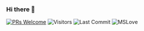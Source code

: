 ### Hi there 👋
[![PRs Welcome](https://img.shields.io/badge/PRs-welcome-orange.svg?style=for-the-badge&&logo=github)](https://github.com/hootanht)
<img alt="Visitors" src="https://komarev.com/ghpvc/?username=NGame1&style=for-the-badge&&labelColor=black&logo=github&label=PROFILE+VIEWS&color=green"/>
<img alt="Last Commit" src="https://img.shields.io/github/last-commit/NGame1/NGame1?style=for-the-badge&logo=markdown&label=LAST+UPDATE&color=blue">
<img alt="MSLove" src="https://img.shields.io/badge/Microsoft-%E2%99%A1-yellow?style=for-the-badge&logo=Microsoft"/>
<!--
**NGame1/NGame1** is a ✨ _special_ ✨ repository because its `README.md` (this file) appears on your GitHub profile.

Here are some ideas to get you started:

- 🔭 I’m currently working on ...
- 🌱 I’m currently learning ...
- 👯 I’m looking to collaborate on ...
- 🤔 I’m looking for help with ...
- 💬 Ask me about ...
- 📫 How to reach me: ...
- 😄 Pronouns: ...
- ⚡ Fun fact: ...
-->
